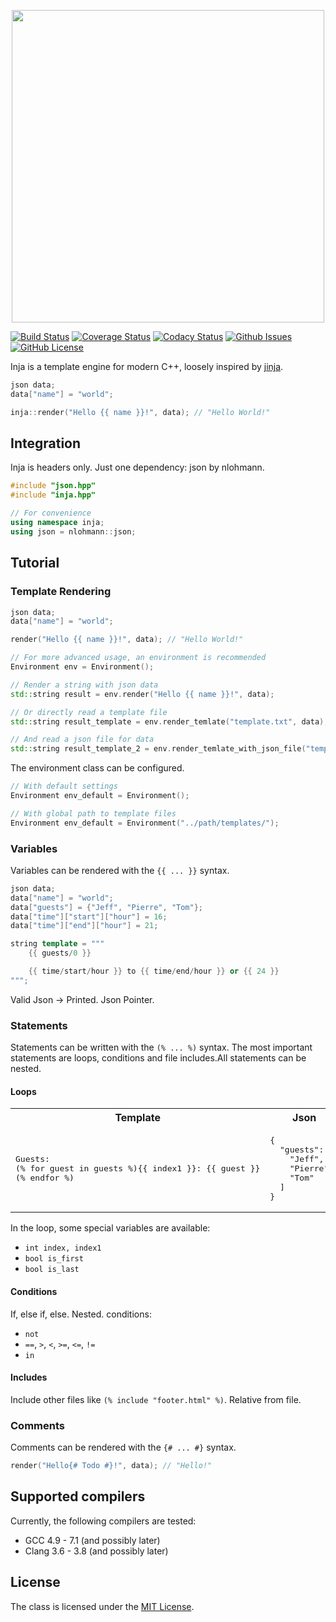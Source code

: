 [<p align="center"><img width="500" src="https://raw.githubusercontent.com/pantor/inja/master/doc/logo.jpg"></p>](https://github.com/pantor/inja/releases)



[![Build Status](https://travis-ci.org/pantor/inja.svg?branch=master)](https://travis-ci.org/pantor/inja)
[![Coverage Status](https://img.shields.io/coveralls/pantor/inja.svg)](https://coveralls.io/r/pantor/inja)
[![Codacy Status](https://api.codacy.com/project/badge/Grade/aa2041f1e6e648ae83945d29cfa0da17)](https://www.codacy.com/app/pantor/inja?utm_source=github.com&amp;utm_medium=referral&amp;utm_content=pantor/inja&amp;utm_campaign=Badge_Grade)
[![Github Issues](https://img.shields.io/github/issues/pantor/inja.svg)](http://github.com/pantor/inja/issues)
[![GitHub License](https://img.shields.io/badge/license-MIT-blue.svg)](https://raw.githubusercontent.com/pantor/inja/master/LICENSE)


Inja is a template engine for modern C++, loosely inspired by [jinja](http://jinja.pocoo.org).

```c++
json data;
data["name"] = "world";

inja::render("Hello {{ name }}!", data); // "Hello World!"
```

## Integration

Inja is headers only. Just one dependency: json by nlohmann.

```c++
#include "json.hpp"
#include "inja.hpp"

// For convenience
using namespace inja;
using json = nlohmann::json;
```


## Tutorial


### Template Rendering
```c++
json data;
data["name"] = "world";

render("Hello {{ name }}!", data); // "Hello World!"

// For more advanced usage, an environment is recommended
Environment env = Environment();

// Render a string with json data
std::string result = env.render("Hello {{ name }}!", data);

// Or directly read a template file
std::string result_template = env.render_temlate("template.txt", data);

// And read a json file for data
std::string result_template_2 = env.render_temlate_with_json_file("template.txt", "data.json");
```

The environment class can be configured.
```c++
// With default settings
Environment env_default = Environment();

// With global path to template files
Environment env_default = Environment("../path/templates/");
```

### Variables

Variables can be rendered with the `{{ ... }}` syntax.

```c++
json data;
data["name"] = "world";
data["guests"] = {"Jeff", "Pierre", "Tom"};
data["time"]["start"]["hour"] = 16;
data["time"]["end"]["hour"] = 21;

string template = """
    {{ guests/0 }}

    {{ time/start/hour }} to {{ time/end/hour }} or {{ 24 }}
""";
```

Valid Json -> Printed. Json Pointer.


### Statements

Statements can be written with the `(% ... %)` syntax. The most important statements are loops, conditions and file includes.All statements can be nested.

#### Loops

<table>
	<tbody>
		<tr>
      		<th>Template</th>
      		<th>Json</th>
      		<th>Result</th>
    	</tr>
		<tr>
			<td>
<pre lang="txt">
Guests:
(% for guest in guests %){{ index1 }}: {{ guest }}
(% endfor %)</pre>
			</td>
			<td>
<pre lang="json">
{
  "guests":  [
    "Jeff",
    "Pierre",
    "Tom"
  ]
}</pre>
			</td>
			<td>
<pre lang="txt">
Guests:
1. Jeff
2. Pierre
3. Tom
</pre>
			</td>
		</tr>
	</tbody>
</table>

In the loop, some special variables are available:
- `int index, index1`
- `bool is_first`
- `bool is_last`

#### Conditions

If, else if, else. Nested. conditions:
- `not`
- `==`, `>`, `<`, `>=`, `<=`, `!=`
- `in`

#### Includes

Include other files like `(% include "footer.html" %)`. Relative from file.

### Comments

Comments can be rendered with the `{# ... #}` syntax.

```c++
render("Hello{# Todo #}!", data); // "Hello!"
```

## Supported compilers

Currently, the following compilers are tested:

- GCC 4.9 - 7.1 (and possibly later)
- Clang 3.6 - 3.8 (and possibly later)


## License

The class is licensed under the [MIT License](https://raw.githubusercontent.com/pantor/inja/master/LICENSE).
